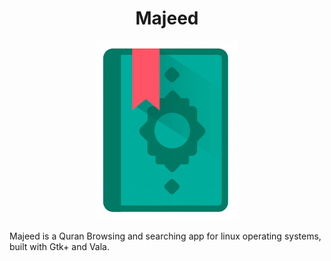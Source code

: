 <h1 align="center">Majeed</h1>
<p align = "center">
            <img src="Majeed-icon.png" alt="Majeed">
            </p>
Majeed is a Quran Browsing and searching app for linux operating systems, built with Gtk+ and Vala.
